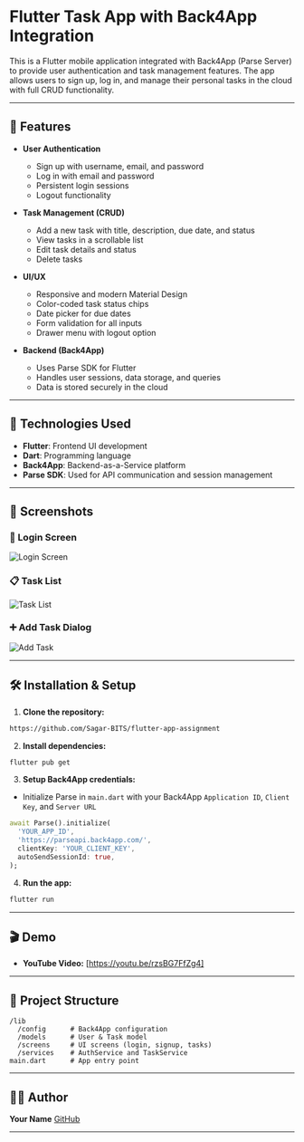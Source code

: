 # Flutter Task App with Back4App Integration

This is a Flutter mobile application integrated with Back4App (Parse Server) to provide user authentication and task management features. The app allows users to sign up, log in, and manage their personal tasks in the cloud with full CRUD functionality.

---

## 🚀 Features

- **User Authentication**

  - Sign up with username, email, and password
  - Log in with email and password
  - Persistent login sessions
  - Logout functionality

- **Task Management (CRUD)**

  - Add a new task with title, description, due date, and status
  - View tasks in a scrollable list
  - Edit task details and status
  - Delete tasks

- **UI/UX**

  - Responsive and modern Material Design
  - Color-coded task status chips
  - Date picker for due dates
  - Form validation for all inputs
  - Drawer menu with logout option

- **Backend (Back4App)**

  - Uses Parse SDK for Flutter
  - Handles user sessions, data storage, and queries
  - Data is stored securely in the cloud

---

## 🧰 Technologies Used

- **Flutter**: Frontend UI development
- **Dart**: Programming language
- **Back4App**: Backend-as-a-Service platform
- **Parse SDK**: Used for API communication and session management

---

## 📸 Screenshots

### 🔐 Login Screen

![Login Screen](screenshots/login.jpg)

### 📋 Task List

![Task List](screenshots/task_list.JPG)

### ➕ Add Task Dialog

![Add Task](screenshots/add_task.JPG)

---

## 🛠️ Installation & Setup

1. **Clone the repository:**

```bash
https://github.com/Sagar-BITS/flutter-app-assignment
```

2. **Install dependencies:**

```bash
flutter pub get
```

3. **Setup Back4App credentials:**

- Initialize Parse in `main.dart` with your Back4App `Application ID`, `Client Key`, and `Server URL`

```dart
await Parse().initialize(
  'YOUR_APP_ID',
  'https://parseapi.back4app.com/',
  clientKey: 'YOUR_CLIENT_KEY',
  autoSendSessionId: true,
);
```

4. **Run the app:**

```bash
flutter run
```

---

## 🎬 Demo

- **YouTube Video:** \[https://youtu.be/rzsBG7FfZg4]

---

## 📁 Project Structure

```
/lib
  /config      # Back4App configuration
  /models      # User & Task model
  /screens     # UI screens (login, signup, tasks)
  /services    # AuthService and TaskService
main.dart      # App entry point
```

---

## 🙋‍♂️ Author

**Your Name**
[GitHub](https://github.com/Sagar-BITS)

---
